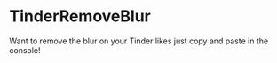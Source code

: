 # TinderRemoveBlur
Want to remove the blur on your Tinder likes just copy and paste in the console! 
